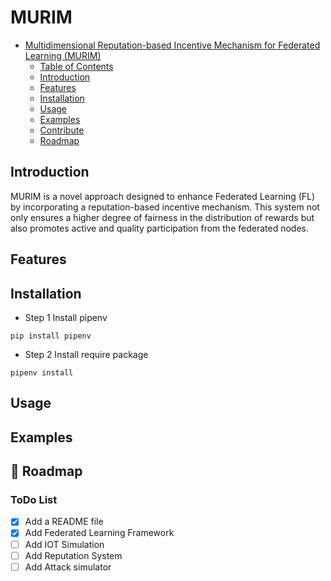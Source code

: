 # MURIM

- [Multidimensional Reputation-based Incentive Mechanism for Federated Learning (MURIM)](#multidimensional-reputation-based-incentive-mechanism-for-federated-learning-murim)
  - [Table of Contents](#table-of-contents)
  - [Introduction](#introduction)
  - [Features](#features)
  - [Installation](#installation)
  - [Usage](#usage)
  - [Examples](#examples)
  - [Contribute](#contribute)
  - [Roadmap](#roadmap)

## Introduction
MURIM is a novel approach designed to enhance Federated Learning (FL) by incorporating a reputation-based incentive mechanism. This system not only ensures a higher degree of fairness in the distribution of rewards but also promotes active and quality participation from the federated nodes.

## Features

## Installation

* Step 1 Install pipenv
```
pip install pipenv
```

* Step 2 Install require package
```
pipenv install
```

## Usage

## Examples

##

🎯 Roadmap
---

### ToDo List

- [x] Add a README file
- [x] Add Federated Learning Framework
- [ ] Add IOT Simulation
- [ ] Add Reputation System
- [ ] Add Attack simulator
